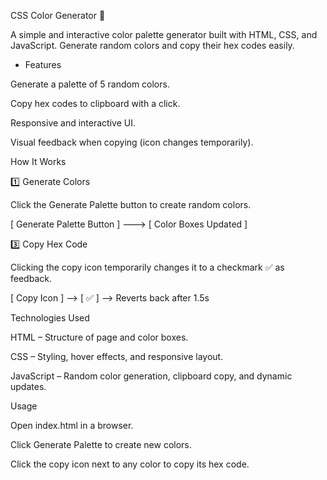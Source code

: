 CSS Color Generator 🎨

A simple and interactive color palette generator built with HTML, CSS, and JavaScript. Generate random colors and copy their hex codes easily.

* Features

Generate a palette of 5 random colors.

Copy hex codes to clipboard with a click.

Responsive and interactive UI.

Visual feedback when copying (icon changes temporarily).

How It Works

1️⃣ Generate Colors

Click the Generate Palette button to create random colors.

[ Generate Palette Button ] ---> [ Color Boxes Updated ]


3️⃣ Copy Hex Code

Clicking the copy icon temporarily changes it to a checkmark ✅ as feedback.

[ Copy Icon ] --> [ ✅ ] --> Reverts back after 1.5s

Technologies Used

HTML – Structure of page and color boxes.

CSS – Styling, hover effects, and responsive layout.

JavaScript – Random color generation, clipboard copy, and dynamic updates.

Usage

Open index.html in a browser.

Click Generate Palette to create new colors.

Click the copy icon next to any color to copy its hex code.



